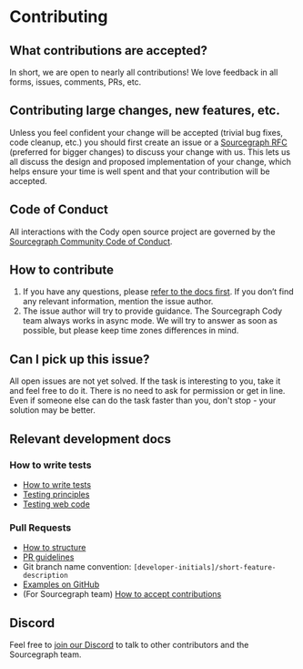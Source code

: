 # Contributing

## What contributions are accepted?

In short, we are open to nearly all contributions! We love feedback in all forms, issues, comments, PRs, etc.

## Contributing large changes, new features, etc.

Unless you feel confident your change will be accepted (trivial bug fixes, code cleanup, etc.) you should first create an issue or a [Sourcegraph RFC](https://handbook.sourcegraph.com/communication/rfcs#external-contributors) (preferred for bigger changes) to discuss your change with us. This lets us all discuss the design and proposed implementation of your change, which helps ensure your time is well spent and that your contribution will be accepted.

## Code of Conduct

All interactions with the Cody open source project are governed by the
[Sourcegraph Community Code of Conduct](https://handbook.sourcegraph.com/company-info-and-process/community/code_of_conduct/).

## How to contribute

1. If you have any questions, please [refer to the docs first](https://docs.sourcegraph.com/). If you don’t find any relevant information, mention the issue author.
1. The issue author will try to provide guidance. The Sourcegraph Cody team always works in async mode. We will try to answer as soon as possible, but please keep time zones differences in mind.

## Can I pick up this issue?

All open issues are not yet solved. If the task is interesting to you, take it and feel free to do it. There is no need to ask for permission or get in line. Even if someone else can do the task faster than you, don't stop - your solution may be better.

## Relevant development docs

### How to write tests

- [How to write tests](https://docs.sourcegraph.com/dev/how-to/testing)
- [Testing principles](https://docs.sourcegraph.com/dev/background-information/testing_principles)
- [Testing web code](https://docs.sourcegraph.com/dev/background-information/testing_web_code)

### Pull Requests

- [How to structure](https://docs.sourcegraph.com/dev/background-information/pull_request_reviews#what-makes-an-effective-pull-request-pr)
- [PR guidelines](https://handbook.sourcegraph.com/departments/engineering/dev/onboarding/pr-checklist/)
- Git branch name convention: `[developer-initials]/short-feature-description`
- [Examples on GitHub](https://github.com/sourcegraph/sourcegraph/pulls?q=is%3Apr+label%3Ateam%2Ffrontend-platform)
- (For Sourcegraph team) [How to accept contributions](https://docs.sourcegraph.com/dev/contributing/accepting_contribution)

## Discord

Feel free to [join our Discord](https://discord.com/servers/sourcegraph-969688426372825169) to talk to other contributors and the Sourcegraph team.
